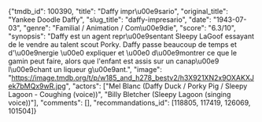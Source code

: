 {"tmdb_id": 100390, "title": "Daffy impr\u00e9sario", "original_title": "Yankee Doodle Daffy", "slug_title": "daffy-impresario", "date": "1943-07-03", "genre": "Familial / Animation / Com\u00e9die", "score": "6.3/10", "synopsis": "Daffy est un agent repr\u00e9sentant Sleepy LaGoof essayant de le vendre au talent scout Porky. Daffy passe beaucoup de temps et d'\u00e9nergie \u00e0 expliquer et \u00e0 d\u00e9montrer ce que le gamin peut faire, alors que l'enfant est assis sur un canap\u00e9 l\u00e9chant un liqueur g\u00e9ant.", "image": "https://image.tmdb.org/t/p/w185_and_h278_bestv2/h3X921XN2x9OXAKXJek7bMQx9wR.jpg", "actors": ["Mel Blanc (Daffy Duck / Porky Pig / Sleepy Lagoon - Coughing (voice))", "Billy Bletcher (Sleepy Lagoon (singing voice))"], "comments": [], "recommandations_id": [118805, 117419, 126069, 101504]}